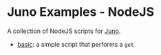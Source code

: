 # Juno Examples - NodeJS

A collection of NodeJS scripts for [Juno](https://juno.build).

- [basic](./basic): a simple script that performs a `get`

